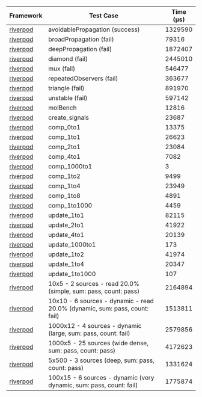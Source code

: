 | Framework | Test Case | Time (μs) |
| --- | --- | --- |
| [riverpod](https://github.com/rrousselGit/riverpod) | avoidablePropagation (success) | 1329590 |
| [riverpod](https://github.com/rrousselGit/riverpod) | broadPropagation (fail) | 79316 |
| [riverpod](https://github.com/rrousselGit/riverpod) | deepPropagation (fail) | 1872407 |
| [riverpod](https://github.com/rrousselGit/riverpod) | diamond (fail) | 2445010 |
| [riverpod](https://github.com/rrousselGit/riverpod) | mux (fail) | 546477 |
| [riverpod](https://github.com/rrousselGit/riverpod) | repeatedObservers (fail) | 363677 |
| [riverpod](https://github.com/rrousselGit/riverpod) | triangle (fail) | 891970 |
| [riverpod](https://github.com/rrousselGit/riverpod) | unstable (fail) | 597142 |
| [riverpod](https://github.com/rrousselGit/riverpod) | molBench | 12816 |
| [riverpod](https://github.com/rrousselGit/riverpod) | create_signals | 23687 |
| [riverpod](https://github.com/rrousselGit/riverpod) | comp_0to1 | 13375 |
| [riverpod](https://github.com/rrousselGit/riverpod) | comp_1to1 | 26623 |
| [riverpod](https://github.com/rrousselGit/riverpod) | comp_2to1 | 23084 |
| [riverpod](https://github.com/rrousselGit/riverpod) | comp_4to1 | 7082 |
| [riverpod](https://github.com/rrousselGit/riverpod) | comp_1000to1 | 3 |
| [riverpod](https://github.com/rrousselGit/riverpod) | comp_1to2 | 9499 |
| [riverpod](https://github.com/rrousselGit/riverpod) | comp_1to4 | 23949 |
| [riverpod](https://github.com/rrousselGit/riverpod) | comp_1to8 | 4891 |
| [riverpod](https://github.com/rrousselGit/riverpod) | comp_1to1000 | 4459 |
| [riverpod](https://github.com/rrousselGit/riverpod) | update_1to1 | 82115 |
| [riverpod](https://github.com/rrousselGit/riverpod) | update_2to1 | 41922 |
| [riverpod](https://github.com/rrousselGit/riverpod) | update_4to1 | 20139 |
| [riverpod](https://github.com/rrousselGit/riverpod) | update_1000to1 | 173 |
| [riverpod](https://github.com/rrousselGit/riverpod) | update_1to2 | 41974 |
| [riverpod](https://github.com/rrousselGit/riverpod) | update_1to4 | 20347 |
| [riverpod](https://github.com/rrousselGit/riverpod) | update_1to1000 | 107 |
| [riverpod](https://github.com/rrousselGit/riverpod) | 10x5 - 2 sources - read 20.0% (simple, sum: pass, count: pass) | 2164894 |
| [riverpod](https://github.com/rrousselGit/riverpod) | 10x10 - 6 sources - dynamic - read 20.0% (dynamic, sum: pass, count: fail) | 1513811 |
| [riverpod](https://github.com/rrousselGit/riverpod) | 1000x12 - 4 sources - dynamic (large, sum: pass, count: fail) | 2579856 |
| [riverpod](https://github.com/rrousselGit/riverpod) | 1000x5 - 25 sources (wide dense, sum: pass, count: pass) | 4172623 |
| [riverpod](https://github.com/rrousselGit/riverpod) | 5x500 - 3 sources (deep, sum: pass, count: pass) | 1331624 |
| [riverpod](https://github.com/rrousselGit/riverpod) | 100x15 - 6 sources - dynamic (very dynamic, sum: pass, count: fail) | 1775874 |
